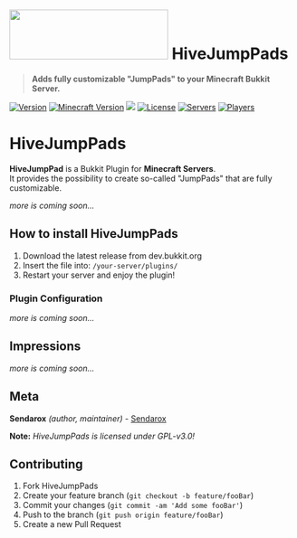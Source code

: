 <!---
 *      __  ___                __                      ____            __    
 *     / / / (_)   _____      / /_  ______ ___  ____  / __ \____ _____/ /____
 *    / /_/ / / | / / _ \__  / / / / / __ `__ \/ __ \/ /_/ / __ `/ __  / ___/
 *   / __  / /| |/ /  __/ /_/ / /_/ / / / / / / /_/ / ____/ /_/ / /_/ (__  ) 
 *  /_/ /_/_/ |___/\___/\____/\__,_/_/ /_/ /_/ .___/_/    \__,_/\__,_/____/  
 *         PLUGIN VERSION v4.0             /_/  Copyright (C) 2013-2019 Sendarox    
-->
# <a href="https://dev.bukkit.org/projects/hive-jumppads/" alt="HiveJumpPads" title="HiveJumpPads (Logo)" ><img src="https://i.ibb.co/R43xbxY/hjp.png"  width="280" height="88"></a> **HiveJumpPads**
> **Adds fully customizable "JumpPads" to your Minecraft Bukkit Server.**

[![Version][ver-img]][hjp-logo-url]
[![Minecraft Version][mcver-img]][hjp-logo-url]
[![](http://cf.way2muchnoise.eu/full_hive-jumppads_downloads.svg)](https://dev.bukkit.org/projects/hive-jumppads)
[![License][license-img]][hjp-logo-url]
[![Servers][bstats-s-img]][hjp-logo-url]
[![Players][bstats-p-img]][hjp-logo-url]

# **HiveJumpPads**

**HiveJumpPad** is a Bukkit Plugin for **Minecraft Servers**.<br>
It provides the possibility to create so-called "JumpPads" that are fully customizable.<br>

*more is coming soon...*

## **How to install HiveJumpPads**

1. Download the latest release from dev.bukkit.org<br>
2. Insert the file into: ```/your-server/plugins/```<br>
3. Restart your server and enjoy the plugin!<br>

### **Plugin Configuration**

*more is coming soon...*

## **Impressions**

*more is coming soon...*

## **Meta**

**Sendarox** *(author, maintainer)* - [Sendarox](https://dev.bukkit.org/members/sendarox)

**Note:** *HiveJumpPads is licensed under GPL-v3.0!*

## **Contributing**

1. Fork HiveJumpPads
2. Create your feature branch (`git checkout -b feature/fooBar`)
3. Commit your changes (`git commit -am 'Add some fooBar'`)
4. Push to the branch (`git push origin feature/fooBar`)
5. Create a new Pull Request

<!-- MARKDOWN LINKS -->
[hjp-logo-url]: https://github.com/sendarox/HiveJumpPads
[ver-img]: https://img.shields.io/badge/version-3.0b-green.svg?labelColor=2D2D2D
[mcver-img]: https://img.shields.io/badge/Minecraft-1.11%20|%201.9%20|%201.8.1%20...-grey.svg?labelColor=2D2D2D
[license-img]: https://img.shields.io/github/license/sendarox/HiveJumpPads.svg?labelColor=2D2D2D
[bstats-s-img]: https://img.shields.io/bstats/servers/363.svg?labelColor=2D2D2D
[bstats-p-img]: https://img.shields.io/bstats/players/363.svg?labelColor=2D2D2D
